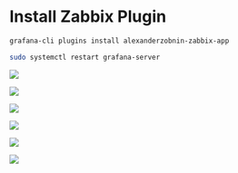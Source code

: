 # Install Zabbix Plugin

```Bash
grafana-cli plugins install alexanderzobnin-zabbix-app

sudo systemctl restart grafana-server
```

![](https://github.com/JonmarCorpuz/SecondBrain/blob/main/Assets1/Zabbix%20plugin%20pt1.jpg)

![](https://github.com/JonmarCorpuz/SecondBrain/blob/main/Assets1/Zabbix%20plugin%20pt2.jpg)

![](https://github.com/JonmarCorpuz/SecondBrain/blob/main/Assets1/Zabbix%20plugin%20pt3.jpg)

![](https://github.com/JonmarCorpuz/SecondBrain/blob/main/Assets1/Zabbix%20plugin%20pt4.jpg)

![](https://github.com/JonmarCorpuz/SecondBrain/blob/main/Assets1/Zabbix%20plugin%20pt5.jpg)

![](https://github.com/JonmarCorpuz/SecondBrain/blob/main/Assets1/Zabbix%20plugin%20pt6.jpg)
